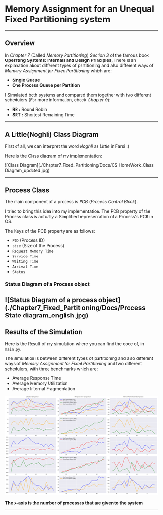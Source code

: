# Memory Assignment for an Unequal Fixed Partitioning system

---
## Overview
 In *Chapter 7* (Called *Memory Partitioning*) *Section 3* of the famous book **Operating Systems:
 Internals and Design Principles**, 
There is an explanation about different types of partitioning and also
 different ways of *Memory Assignment for Fixed Partitioning* which are:
- **Single Queue**
- **One Process Queue per Partition**


I Simulated both systems and compared them together with two different schedulers
(For more information, check *Chapter 9*):
- **RR :** Round Robin
- **SRT :** Shortest Remaining Time

---
## A Little(Noghli) Class Diagram
First of all, we can interpret the word *Noghli* as *Little* in Farsi :)

Here is the Class diagram of my implementation: 

![Class Diagram](./Chapter7_Fixed_Partitioning/Docs/OS HomeWork_Class Diagram_updated.jpg)

---
## Process Class

The main component of a process is *PCB* (*Process Control Block*).

I tried to bring this idea into my implementation.
The PCB property of the Process class is actually a Simplified representation of a Process's PCB in OS.

The Keys of the PCB property are as follows:

- `PID` (Process ID)
- `size` (Size of the Process)
- `Request Memory Time`
- `Service Time`
- `Waiting Time`
- `Arrival Time`
- `Status`

### Status Diagram of a Process object

![Status Diagram of a process object](./Chapter7_Fixed_Partitioning/Docs/Process State diagram_english.jpg)
---
## Results of the Simulation
Here is the Result of my simulation where you can find the code of, in `main.py`.

The simulation is between different types of partitioning and also
 different ways of *Memory Assignment for Fixed Partitioning* and two different schedulers,
with three benchmarks which are:
- Average Response Time
- Average Memory Utilization
- Average Internal Fragmentation


![Comparison Plots](./Chapter7_Fixed_Partitioning/Plots/Plots.png)

**The x-axis is the number of processes that are given to the system**

---

 